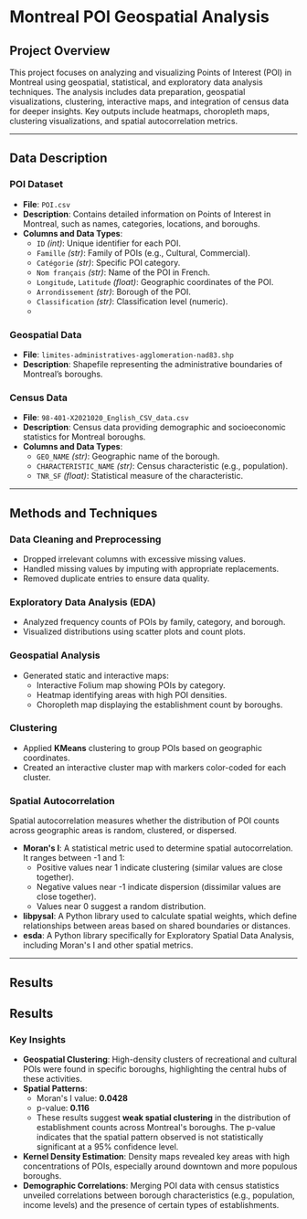 # Montreal POI Geospatial Analysis

## Project Overview

This project focuses on analyzing and visualizing Points of Interest (POI) in Montreal using geospatial, statistical, and exploratory data analysis techniques. The analysis includes data preparation, geospatial visualizations, clustering, interactive maps, and integration of census data for deeper insights. Key outputs include heatmaps, choropleth maps, clustering visualizations, and spatial autocorrelation metrics.

---

## Data Description

### POI Dataset
- **File**: `POI.csv`
- **Description**: Contains detailed information on Points of Interest in Montreal, such as names, categories, locations, and boroughs.
- **Columns and Data Types**:
  - `ID` *(int)*: Unique identifier for each POI.
  - `Famille` *(str)*: Family of POIs (e.g., Cultural, Commercial).
  - `Catégorie` *(str)*: Specific POI category.
  - `Nom français` *(str)*: Name of the POI in French.
  - `Longitude`, `Latitude` *(float)*: Geographic coordinates of the POI.
  - `Arrondissement` *(str)*: Borough of the POI.
  - `Classification` *(str)*: Classification level (numeric).
  - 
### Geospatial Data
- **File**: `limites-administratives-agglomeration-nad83.shp`
- **Description**: Shapefile representing the administrative boundaries of Montreal’s boroughs.

### Census Data
- **File**: `98-401-X2021020_English_CSV_data.csv`
- **Description**: Census data providing demographic and socioeconomic statistics for Montreal boroughs.
- **Columns and Data Types**:
  - `GEO_NAME` *(str)*: Geographic name of the borough.
  - `CHARACTERISTIC_NAME` *(str)*: Census characteristic (e.g., population).
  - `TNR_SF` *(float)*: Statistical measure of the characteristic.


---

## Methods and Techniques

### Data Cleaning and Preprocessing
- Dropped irrelevant columns with excessive missing values.
- Handled missing values by imputing with appropriate replacements.
- Removed duplicate entries to ensure data quality.

### Exploratory Data Analysis (EDA)
- Analyzed frequency counts of POIs by family, category, and borough.
- Visualized distributions using scatter plots and count plots.

### Geospatial Analysis
- Generated static and interactive maps:
  - Interactive Folium map showing POIs by category.
  - Heatmap identifying areas with high POI densities.
  - Choropleth map displaying the establishment count by boroughs.

### Clustering
- Applied **KMeans** clustering to group POIs based on geographic coordinates.
- Created an interactive cluster map with markers color-coded for each cluster.

### Spatial Autocorrelation
Spatial autocorrelation measures whether the distribution of POI counts across geographic areas is random, clustered, or dispersed.

- **Moran's I**: A statistical metric used to determine spatial autocorrelation. It ranges between -1 and 1:
  - Positive values near 1 indicate clustering (similar values are close together).
  - Negative values near -1 indicate dispersion (dissimilar values are close together).
  - Values near 0 suggest a random distribution.
- **libpysal**: A Python library used to calculate spatial weights, which define relationships between areas based on shared boundaries or distances.
- **esda**: A Python library specifically for Exploratory Spatial Data Analysis, including Moran's I and other spatial metrics.

---

## Results

## Results

### Key Insights
- **Geospatial Clustering**: High-density clusters of recreational and cultural POIs were found in specific boroughs, highlighting the central hubs of these activities.
- **Spatial Patterns**:
  - Moran's I value: **0.0428**
  - p-value: **0.116**
  - These results suggest **weak spatial clustering** in the distribution of establishment counts across Montreal's boroughs. The p-value indicates that the spatial pattern observed is not statistically significant at a 95% confidence level.
- **Kernel Density Estimation**: Density maps revealed key areas with high concentrations of POIs, especially around downtown and more populous boroughs.
- **Demographic Correlations**: Merging POI data with census statistics unveiled correlations between borough characteristics (e.g., population, income levels) and the presence of certain types of establishments.




